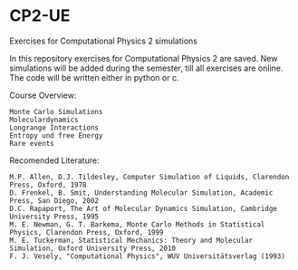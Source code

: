 # CP2-UE
Exercises for Computational Physics 2 simulations

In this repository exercises for Computational Physics 2 are saved. 
New simulations will be added during the semester, till all exercises are online.
The code will be written either in python or c. 

Course Overview:


    Monte Carlo Simulations
    Moleculardynamics
    Longrange Interactions
    Entropy und free Energy
    Rare events



Recomended Literature:

    
    M.P. Allen, D.J. Tildesley, Computer Simulation of Liquids, Clarendon Press, Oxford, 1978
    D. Frenkel, B. Smit, Understanding Molecular Simulation, Academic Press, San Diego, 2002
    D.C. Rapaport, The Art of Molecular Dynamics Simulation, Cambridge University Press, 1995
    M. E. Newman, G. T. Barkema, Monte Carlo Methods in Statistical Physics, Clarendon Press, Oxford, 1999
    M. E. Tuckerman, Statistical Mechanics: Theory and Molecular Simulation, Oxford University Press, 2010
    F. J. Vesely, "Computational Physics", WUV Universitätsverlag (1993)

